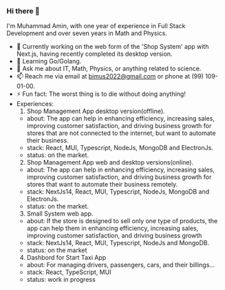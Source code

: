 ### Hi there 👋

I'm Muhammad Amin, with one year of experience in Full Stack Development and over seven years in Math and Physics.

- 🔭 Currently working on the web form of the 'Shop System' app with Next.js, having recently completed its desktop version.
- 🌱 Learning Go/Golang.
- 💬 Ask me about IT, Math, Physics, or anything related to science.
- 📫 Reach me via email at bimus2022@gmail.com or phone at (99) 109-01-00.
- ⚡ Fun fact: The worst thing is to die without doing anything!
- Experiences:
  1. Shop Management App desktop version(offline).
    * about: The app can help in enhancing efficiency, increasing sales, improving customer satisfaction, and driving business growth for stores that are not connected to the internet, but want to automate their business.
    * stack: React, MUI, Typescript, NodeJs, MongoDB and ElectronJs.
    * status: on the market.
  2. Shop Management App web and desktop versions(online).
    * about: The app can help in enhancing efficiency, increasing sales, improving customer satisfaction, and driving business growth for stores that want to automate their business remotely.
    * stack: NextJs14, React, MUI, Typescript, NodeJs, MongoDB and ElectronJs.
    * status: on the market.
  3. Small System web app.
    * about: If the store is designed to sell only one type of products, the app can help them in enhancing efficiency, increasing sales, improving customer satisfaction, and driving business growth
    * stack: NextJs14, React, MUI, Typescript, NodeJs and MongoDB.
    * status: on the market
  4. Dashbord for Start Taxi App
    * about: For managing drivers, passengers, cars, and their billings...
    * stack: React, TypeScript, MUI
    * status: work in progress

